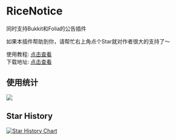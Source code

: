 # RiceNotice

同时支持Bukkit和Folia的公告插件

如果本插件帮助到你，请帮忙右上角点个Star就对作者很大的支持了～

使用教程: [点击查看](https://ricedoc.handyplus.cn/wiki/RiceNotice)  
下载地址: [点击查看](https://github.com/handy-git/RiceNotice/releases)

## 使用统计

![](https://bstats.org/signatures/bukkit/RiceNotice.svg)

## Star History

[![Star History Chart](https://api.star-history.com/svg?repos=handyplus/RiceNotice&type=Date)](https://star-history.com/#handyplus/RiceNotice&Date)


